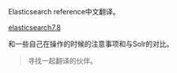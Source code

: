 Elasticsearch reference中文翻译。

[elasticsearch7.8](https://www.elastic.co/guide/en/elasticsearch/reference/7.8/index.html)



和一些自己在操作的时候的注意事项和与Solr的对比。



>寻找一起翻译的伙伴。

